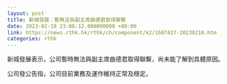 ```yaml
---
layout: post
title: 新城發展：暫無法與副主席曲德君取得聯繫
date: 2023-02-10 23:08:12.000000000 +08:00
link: https://news.rthk.hk/rthk/ch/component/k2/1687417-20230210.htm
categories: rthk
---
```


新城發展表示，公司暫時無法與副主席曲德君取得聯繫，尚未能了解到具體原因。

公司發公告指，公司目前業務及運作維持正常及穩定。

